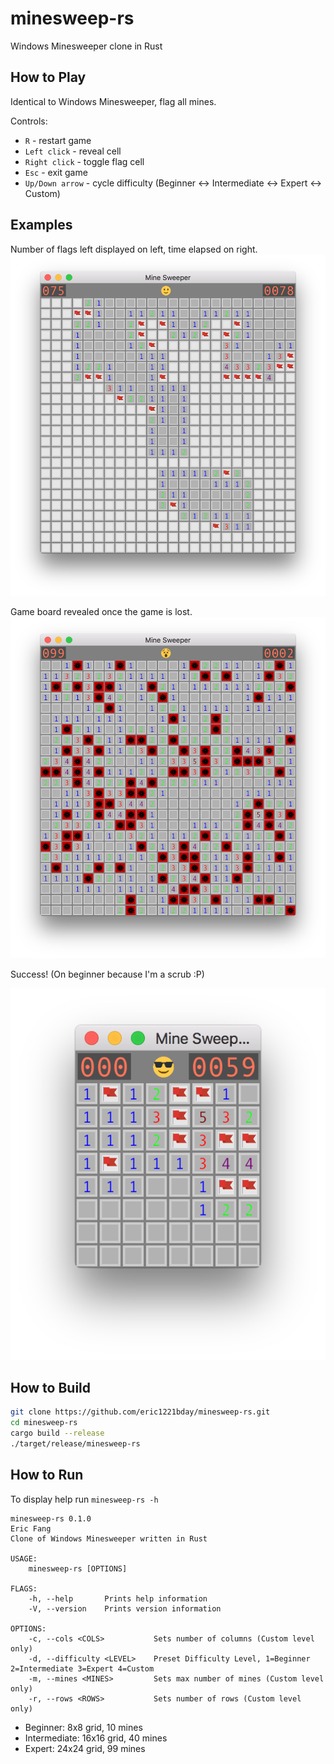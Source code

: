 # minesweep-rs
Windows Minesweeper clone in Rust

## How to Play

Identical to Windows Minesweeper, flag all mines.

Controls:

* `R` - restart game
* `Left click` - reveal cell
* `Right click` - toggle flag cell
* `Esc` - exit game
* `Up/Down arrow` - cycle difficulty (Beginner <-> Intermediate <-> Expert <-> Custom)

## Examples
Number of flags left displayed on left, time elapsed on right.
![game going](ongoing.png)

Game board revealed once the game is lost.
![game lost](lost.png)

Success! (On beginner because I'm a scrub :P)

![game won](won.png)

## How to Build

```bash
git clone https://github.com/eric1221bday/minesweep-rs.git
cd minesweep-rs
cargo build --release
./target/release/minesweep-rs
```

## How to Run
To display help run `minesweep-rs -h`
```
minesweep-rs 0.1.0
Eric Fang
Clone of Windows Minesweeper written in Rust

USAGE:
    minesweep-rs [OPTIONS]

FLAGS:
    -h, --help       Prints help information
    -V, --version    Prints version information

OPTIONS:
    -c, --cols <COLS>           Sets number of columns (Custom level only)
    -d, --difficulty <LEVEL>    Preset Difficulty Level, 1=Beginner 2=Intermediate 3=Expert 4=Custom
    -m, --mines <MINES>         Sets max number of mines (Custom level only)
    -r, --rows <ROWS>           Sets number of rows (Custom level only)
```
* Beginner: 8x8 grid, 10 mines
* Intermediate: 16x16 grid, 40 mines
* Expert: 24x24 grid, 99 mines